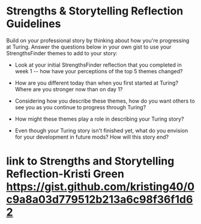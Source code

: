 # Strengths & Storytelling Reflection Guidelines

Build on your professional story by thinking about how you're progressing at Turing. Answer the questions below in your own gist to use your StrengthsFinder themes to add to your story:

* Look at your initial StrengthsFinder reflection that you completed in week 1 -- how have your perceptions of the top 5 themes changed?

* How are you different today than when you first started at Turing? Where are you stronger now than on day 1?

* Considering how you describe these themes, how do you want others to see you as you continue to progress through Turing?

* How might these themes play a role in describing your Turing story?

* Even though your Turing story isn't finished yet, what do you envision for your development in future mods? How will this story end?

# link to Strengths and Storytelling Reflection-Kristi Green https://gist.github.com/kristing40/0c9a8a03d779512b213a6c98f36f1d62
